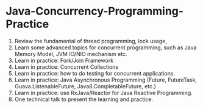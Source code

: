 # Java-Concurrency-Programming-Practice
1. Review the fundamental of thread programming, lock usage, 
2. Learn some advanced topics for concurrent programming, such as Java Memory Model, JVM IO/NIO mechanism etc.
3. Learn in practice: Fork/Join Framework
4. Learn in practice: Concurrent Collections
5. Learn in practice: how to do testing for concurrent applications.
6. Learn in practice: Java Asynchronous Programming (Future, FutureTask, Guava.ListenableFuture, Java8.CompletableFuture, etc.)
7. Learn in practice: use RxJava/Reactor for Java Reactive Programming.
8. One technical talk to present the learning and practice.